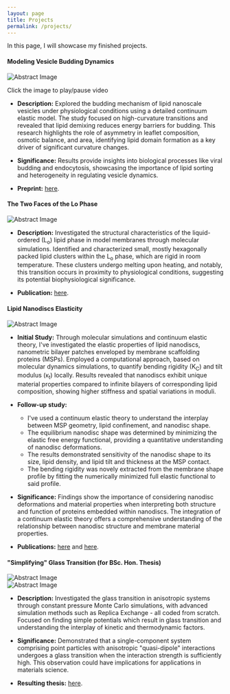 ```yaml
---
layout: page
title: Projects
permalink: /projects/
---
```

In this page, I will showcase my finished projects.


#### Modeling Vesicle Budding Dynamics

<script src="https://code.jquery.com/jquery-3.6.0.min.js"></script>

<div class="center-image">
  <img id="gif-image" src="{{ '/images/projects/budded_state.png' | relative_url }}" class="responsive-image-abstract" alt="Abstract Image">
  <p>Click the image to play/pause video</p>
</div>

<script>
  $(document).ready(function(){
    $("#gif-image").click(function(){
      // Toggle between the GIF and the static image
      var currentSrc = $(this).attr("src");
      if(currentSrc.includes("movie_budding.gif")) {
        $(this).attr("src", "{{ '/images/projects/budded_state.png' | relative_url }}"); // Pause (static image)
      } else {
        $(this).attr("src", "{{ '/images/projects/movie_budding.gif' | relative_url }}"); // Play (GIF)
      }
    });
  });
</script>

- **Description:** Explored the budding mechanism of lipid nanoscale vesicles under physiological conditions using a detailed continuum elastic model. The study focused on high-curvature transitions and revealed that lipid demixing reduces energy barriers for budding. This research highlights the role of asymmetry in leaflet composition, osmotic balance, and area, identifying lipid domain formation as a key driver of significant curvature changes.

- **Significance:** Results provide insights into biological processes like viral budding and endocytosis, showcasing the importance of lipid sorting and heterogeneity in regulating vesicle dynamics.

- **Preprint:** [here](https://doi.org/10.1101/2024.10.24.620077).

#### The Two Faces of the Lo Phase

<div class="center-image">
  <img src="https://pubs.acs.org/cms/10.1021/acs.jpclett.1c03712/asset/images/medium/jz1c03712_0005.gif"  class="responsive-image-abstract"  alt="Abstract Image">
</div>

- **Description:** Investigated the structural characteristics of the liquid-ordered (L<sub>o</sub>) lipid phase in model membranes through molecular simulations. Identified and characterized small, mostly hexagonally packed lipid clusters within the L<sub>o</sub> phase, which are rigid in room temperature. These clusters undergo melting upon heating, and notably, this transition occurs in proximity to physiological conditions, suggesting its potential biophysiological significance.

- **Publication:** [here](https://pubs.acs.org/doi/full/10.1021/acs.jpclett.1c03712).


#### Lipid Nanodiscs Elasticity

<div class="center-image">
  <img src="https://pubs.acs.org/cms/10.1021/acs.jctc.2c01054/asset/images/medium/ct2c01054_0005.gif"  class="responsive-image-abstract"  alt="Abstract Image">
</div>

- **Initial Study:** Through molecular simulations and continuum elastic theory, I've investigated the elastic properties of lipid nanodiscs, nanometric bilayer patches enveloped by membrane scaffolding proteins (MSPs). Employed a computational approach, based on molecular dynamics simulations, to quantify bending rigidity (K<sub>C</sub>) and tilt modulus (κ<sub>t</sub>) locally. Results revealed that nanodiscs exhibit unique material properties compared to infinite bilayers of corresponding lipid composition, showing higher stiffness and spatial variations in moduli.

- **Follow-up study:**
  - I've used a continuum elastic theory to understand the interplay between MSP geometry, lipid confinement, and nanodisc shape.
  - The equilibrium nanodisc shape was determined by minimizing the elastic free energy functional, providing a quantitative understanding of nanodisc deformations.
  - The results demonstrated sensitivity of the nanodisc shape to its size, lipid density, and lipid tilt and thickness at the MSP contact.
  - The bending rigidity was novely extracted from the membrane shape profile by fitting the numerically minimized full elastic functional to said profile.

- **Significance:** Findings show the importance of considering nanodisc deformations and material properties when interpreting both structure and function of proteins embedded within nanodiscs. The integration of a continuum elastic theory offers a comprehensive understanding of the relationship between nanodisc structure and membrane material properties.

- **Publications:** [here](https://pubs.acs.org/doi/full/10.1021/acs.jctc.2c01054) and [here](https://pubs.acs.org/doi/10.1021/acs.jpcb.0c03374).


#### "Simplifying" Glass Transition (for BSc. Hon. Thesis)

<div class="center-image">
  <img src="{{ '/images/projects/amirim_proj.png' | relative_url }}" class="responsive-image-abstract" alt="Abstract Image">
</div>
<div class="center-image">
  <img src="{{ '/images/projects/amirim_proj2.png' | relative_url }}"  class="responsive-image-abstract"  alt="Abstract Image">
</div>

- **Description:** Investigated the glass transition in anisotropic systems through constant pressure Monte Carlo simulations, with advanced simulation methods such as Replica Exchange - all coded from scratch. Focused on finding simple potentials which result in glass transition and understanding the interplay of kinetic and thermodynamic factors.

- **Significance:** Demonstrated that a single-component system comprising point particles with anisotropic "quasi-dipole" interactions undergoes a glass transition when the interaction strength is sufficiently high. This observation could have implications for applications in materials science.

- **Resulting thesis:** [here](https://raw.githubusercontent.com/infinityScha/blog/master/files/projects/amirim%20work.pdf).
